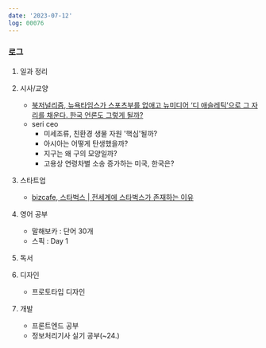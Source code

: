 ```yaml
---
date: '2023-07-12'
log: 00076
---
```


### 로그
1. 일과 정리


2. 시사/교양
	- [북저널리즘, 뉴욕타임스가 스포츠부를 없애고 뉴미디어 ‘디 애슬레틱’으로 그 자리를 채운다. 한국 언론도 그렇게 될까?](https://www.bookjournalism.com/contents/64128) 
	- seri ceo
		- 미세조류, 친환경 생물 자원 '핵심'될까?
		- 아시아는 어떻게 탄생했을까?
		- 지구는 왜 구의 모양일까?
		- 고용상 연령차별 소송 증가하는 미국, 한국은?


3. 스타트업
	- [bizcafe, 스타벅스 | 전세계에 스타벅스가 존재하는 이유](https://www.youtube.com/watch?v=_NcyAD-h61U)


4. 영어 공부
	- 말해보카 : 단어 30개
	- 스픽 : Day 1


5. 독서


6. 디자인
	- 프로토타입 디자인


7. 개발
	- 프론트엔드 공부
	- 정보처리기사 실기 공부(~24.)